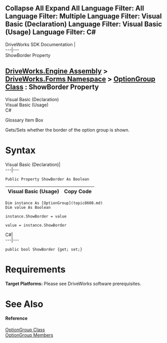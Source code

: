        

 Collapse All Expand All  Language Filter: All  Language Filter: Multiple  Language Filter: Visual Basic (Declaration) Language Filter: Visual Basic (Usage) Language Filter: C#  
---  
DriveWorks SDK Documentation  |   
---|---  
ShowBorder Property   
  
[DriveWorks.Engine Assembly](topic2156.md) > [DriveWorks.Forms Namespace](topic7266.md) > [OptionGroup Class](topic8608.md) : ShowBorder Property  
---  
  
Visual Basic (Declaration)    
Visual Basic (Usage)    
C# 

Glossary Item Box

Gets/Sets whether the border of the option group is shown. 

# Syntax

Visual Basic (Declaration)|   
---|---  
      
    
    Public Property ShowBorder As Boolean  
  
Visual Basic (Usage)| Copy Code  
---|---  
      
    
    Dim instance As [OptionGroup](topic8608.md)
    Dim value As Boolean
     
    instance.ShowBorder = value
     
    value = instance.ShowBorder  
  
C#|   
---|---  
      
    
    public bool ShowBorder {get; set;}  
  
# Requirements

**Target Platforms:** Please see DriveWorks software prerequisites.

# See Also

#### Reference

[OptionGroup Class](topic8608.md)   
[OptionGroup Members](topic8609.md)


